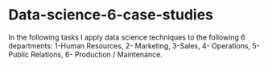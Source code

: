 # Data-science-6-case-studies
In the following tasks I apply data science techniques to the following 6 departments: 1-Human Resources, 2- Marketing, 3-Sales, 4- Operations, 5- Public Relations, 6- Production / Maintenance.
